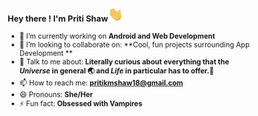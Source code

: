 ### Hey there ! I'm Priti Shaw<img src="https://raw.githubusercontent.com/ABSphreak/ABSphreak/master/gifs/Hi.gif" width="30px">

- 🔭 I’m currently working on **Android and Web Development**
- 👯 I’m looking to collaborate on: **Cool, fun projects surrounding App Development **
- 💬 Talk to me about: **Literally curious about everything that the *Universe* in general :earth_asia: and *Life* in particular has to offer.:sparkler:**
- 📫 How to reach me: **pritikmshaw18@gmail.com**
- 😄 Pronouns: **She/Her**
- ⚡ Fun fact: **Obsessed with Vampires**



